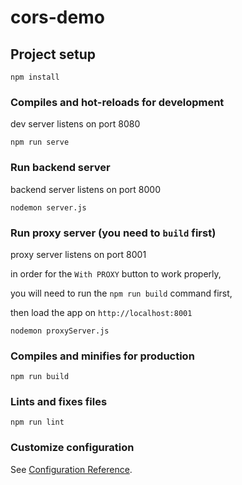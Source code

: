 # cors-demo

## Project setup
```
npm install
```

### Compiles and hot-reloads for development

dev server listens on port 8080

```
npm run serve
```

### Run backend server

backend server listens on port 8000

```
nodemon server.js
```

### Run proxy server (you need to `build` first)

proxy server listens on port 8001

in order for the `With PROXY` button to work properly, 

you will need to run the `npm run build` command first,

then load the app on `http://localhost:8001`

```
nodemon proxyServer.js
```

### Compiles and minifies for production
```
npm run build
```

### Lints and fixes files
```
npm run lint
```

### Customize configuration
See [Configuration Reference](https://cli.vuejs.org/config/).
